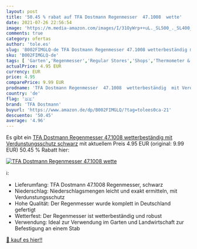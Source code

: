 ```yaml
---
layout: post
title: '50.45 % rabat auf TFA Dostmann Regenmesser  47.1008  wette'
date: 2021-07-26 22:56:54
image: 'https://m.media-amazon.com/images/I/31OyWrp++uL._SL500_._SL400_.jpg'
comments: true
category: ofertas
author: 'tole.es'
slug: 'B002FIMGLQ-de TFA Dostmann Regenmesser 47.1008 wetterbeständig mit...'
sku: 'B002FIMGLQ-de'
tags: [ 'Garten','Regenmesser','Regular Stores','Shops','Thermometer & Wetterstationen','tfa dostmann', ]
actualPrice: 4.95 EUR
currency: EUR
price: 4.95
comparePrice: 9.99 EUR
prodname: 'TFA Dostmann Regenmesser  47.1008  wetterbeständig  mit Verdunstungsschutz  schwarz'
country: 'de'
flag: '🇩🇪'
brand: 'TFA Dostmann'
buyurl: 'https://www.amazon.de/dp/B002FIMGLQ/?tag=tolees0ca-21'
descuento: '50.45'
average: '4.96'
---
```


Es gibt ein [TFA Dostmann Regenmesser  47.1008  wetterbeständig  mit Verdunstungsschutz  schwarz](https://www.amazon.de/dp/B002FIMGLQ/?tag=tolees0ca-21) mit aktuellem Preis 4.95 EUR (original: 9.99 EUR) 50.45 % Rabatt hier:

[![TFA Dostmann Regenmesser  47.1008  wette](https://m.media-amazon.com/images/I/31OyWrp++uL._SL500_._SL400_.jpg)](https://www.amazon.de/dp/B002FIMGLQ/?tag=tolees0ca-21)

ℹ️:

- Lieferumfang: TFA Dostmann 47.1008 Regenmesser, schwarz
- Niederschlag: Niederschlagsmengen leicht und exakt ermitteln, mit Verdunstungsschutz
- Hohe Qualität: Der Regenmesser wurde komplett in Deutschland gefertigt
- Wetterfest: Der Regenmesser ist wetterbeständig und robust
- Verwendung: Ideal zur Verwendung im Garten und Landwirtschaft zur Befestigung an einem Stab

[🛒 kauf es hier!!](https://www.amazon.de/dp/B002FIMGLQ/?tag=tolees0ca-21)
